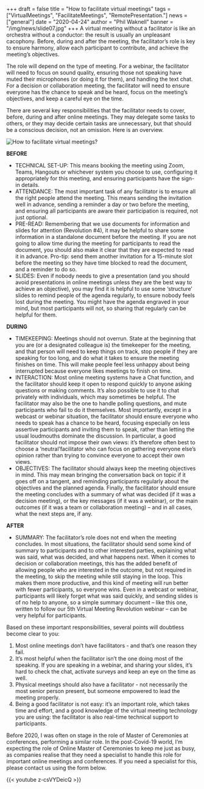 +++
draft = false
title = "How to facilitate virtual meetings"
tags = ["VirtualMeetings", "FacilitateMeetings", "RemotePresentation."]
news = ["general"]
date = "2020-04-24"
author = "Phil Waknell"
banner = "/img/news/slide07.jpg"
+++
A virtual meeting without a facilitator is like an orchestra without a conductor: the result is usually an unpleasant cacophony. Before, during and after the meeting, the facilitator’s role is key to ensure harmony, allow each participant to contribute, and achieve the meeting’s objectives.

The role will depend on the type of meeting. For a webinar, the facilitator will need to focus on sound quality, ensuring those not speaking have muted their microphones (or doing it for them), and handling the text chat. For a decision or collaboration meeting, the facilitator will need to ensure everyone has the chance to speak and be heard, focus on the meeting’s objectives, and keep a careful eye on the time.

There are several key responsibilities that the facilitator needs to cover, before, during and after online meetings. They may delegate some tasks to others, or they may decide certain tasks are unnecessary, but that should be a conscious decision, not an omission. Here is an overview.

![](/img/news/vmr_webinar_5_en_-_facilitation.jpg "How to facilitate virtual meetings?")

**BEFORE**



* TECHNICAL SET-UP: This means booking the meeting using Zoom, Teams, Hangouts or whichever system you choose to use, configuring it appropriately for this meeting, and ensuring participants have the sign-in details.
* ATTENDANCE: The most important task of any facilitator is to ensure all the right people attend the meeting. This means sending the invitation well in advance, sending a reminder a day or two before the meeting, and ensuring all participants are aware their participation is required, not just optional.
* PRE-READ: Remembering that we use documents for information and slides for attention (Revolution #4), it may be helpful to share some information in a standalone document before the meeting. If you are not going to allow time during the meeting for participants to read the document, you should also make it clear that they are expected to read it in advance. Pro-tip: send them another invitation for a 15-minute slot before the meeting so they have time blocked to read the document, and a reminder to do so.
* SLIDES: Even if nobody needs to give a presentation (and you should avoid presentations in online meetings unless they are the best way to achieve an objective), you may find it is helpful to use some ‘structure’ slides to remind people of the agenda regularly, to ensure nobody feels lost during the meeting. You might have the agenda engraved in your mind, but most participants will not, so sharing that regularly can be helpful for them.

**DURING**

* TIMEKEEPING: Meetings should not overrun. State at the beginning that you are (or a designated colleague is) the timekeeper for the meeting, and that person will need to keep things on track, stop people if they are speaking for too long, and do what it takes to ensure the meeting finishes on time. This will make people feel less unhappy about being interrupted because everyone likes meetings to finish on time.
* INTERACTION: Most online meeting systems have a Chat function, and the facilitator should keep it open to respond quickly to anyone asking questions or making comments. It’s also possible to use it to chat privately with individuals, which may sometimes be helpful. The facilitator may also be the one to handle polling questions, and mute participants who fail to do it themselves. Most importantly, except in a webcast or webinar situation, the facilitator should ensure everyone who needs to speak has a chance to be heard, focusing especially on less assertive participants and inviting them to speak, rather than letting the usual loudmouths dominate the discussion. In particular, a good facilitator should not impose their own views: it’s therefore often best to choose a ‘neutral’facilitator who can focus on gathering everyone else’s opinion rather than trying to convince everyone to accept their own views.
* OBJECTIVES: The facilitator should always keep the meeting objectives in mind. This may mean bringing the conversation back on topic if it goes off on a tangent, and reminding participants regularly about the objectives and the planned agenda. Finally, the facilitator should ensure the meeting concludes with a summary of what was decided (if it was a decision meeting), or the key messages (if it was a webinar), or the main outcomes (if it was a team or collaboration meeting) – and in all cases, what the next steps are, if any.

**AFTER**

* SUMMARY: The facilitator’s role does not end when the meeting concludes. In most situations, the facilitator should send some kind of summary to participants and to other interested parties, explaining what was said, what was decided, and what happens next. When it comes to decision or collaboration meetings, this has the added benefit of allowing people who are interested in the outcome, but not required in the meeting, to skip the meeting while still staying in the loop. This makes them more productive, and this kind of meeting will run better with fewer participants, so everyone wins. Even in a webcast or webinar, participants will likely forget what was said quickly, and sending slides is of no help to anyone, so a simple summary document – like this one, written to follow our 5th Virtual Meeting Revolution webinar – can be very helpful for participants.

Based on these important responsibilities, several points will doubtless become clear to you:

1. Most online meetings don’t have facilitators - and that’s one reason they fail.
2. It’s most helpful when the facilitator isn’t the one doing most of the speaking. If you are speaking in a webinar, and sharing your slides, it’s hard to check the chat, activate surveys and keep an eye on the time as well.
3. Physical meetings should also have a facilitator - not necessarily the most senior person present, but someone empowered to lead the meeting properly.
4. Being a good facilitator is not easy: it’s an important role, which takes time and effort, and a good knowledge of the virtual meeting technology you are using: the facilitator is also real-time technical support to participants.

Before 2020, I was often on stage in the role of Master of Ceremonies at conferences, performing a similar role. In the post-Covid-19 world, I’m expecting the role of Online Master of Ceremonies to keep me just as busy, as companies realise that they need a specialist to handle this role for important online meetings and conferences. If you need a specialist for this, please contact us using the form below.

{{< youtube z-csVYDeicQ >}}